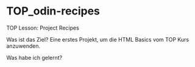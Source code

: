 # TOP_odin-recipes
TOP Lesson: Project Recipes

Was ist das Ziel?
Eine erstes Projekt, um die HTML Basics vom TOP Kurs anzuwenden.

Was habe ich gelernt?
